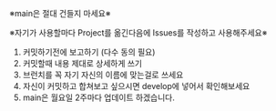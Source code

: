 
※main은 절대 건들지 마세요※

※자기가 사용할마다 Project를 옮긴다음에 Issues를 작성하고 사용해주세요※

1. 커밋하기전에 보고하기 (다수 동의 필요)
2. 커밋할때 내용 제대로 상세하게 쓰기
3. 브런치를 꼭 자기 자신의 이름에 맞는걸로 쓰세요
4. 자신이 커밋하고 합쳐보고 싶으시면 develop에 넣어서 확인해보세요
5. main은 월요일 2주마다 업데이트 하겠습니다.
